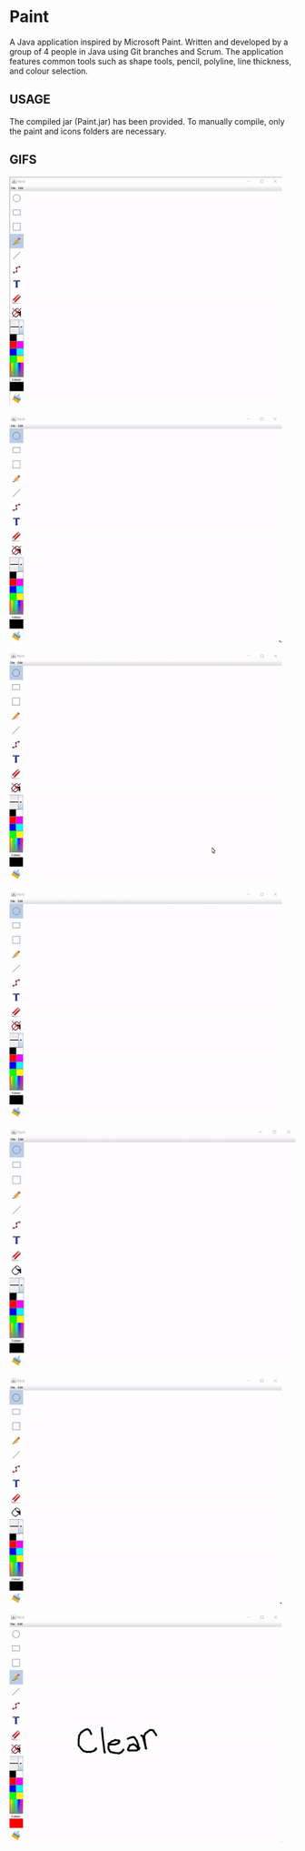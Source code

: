 # Paint
A Java application inspired by Microsoft Paint. Written and developed by a group of 4 people in Java using Git branches and Scrum. The application features common tools such as shape tools, pencil, polyline, line thickness, and colour selection.

USAGE
------
The compiled jar (Paint.jar) has been provided. To manually compile, only the paint and icons folders are necessary.


GIFS
-----
![Lines](gifs/Lines.gif)

![Shapes](gifs/Shapes.gif)

![Line thickness](gifs/LineThickness.gif)

![Filled shape](gifs/Fill.gif)

![Simple colour change](gifs/Colours.gif)

![Complex colour change](gifs/ColoursComplex.gif)

![Clear canvas](gifs/Clear.gif)


